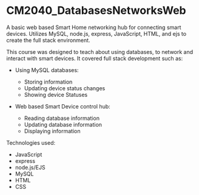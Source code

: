 # CM2040_DatabasesNetworksWeb
A basic web based Smart Home networking hub for connecting smart devices. Utilizes MySQL, node.js, express, JavaScript, HTML, and ejs to create the full stack environment.

This course was designed to teach about using databases, to network and interact with smart devices. It covered full stack development such as:

* Using MySQL databases:
  * Storing information 
  * Updating device status changes
  * Showing device Statuses

* Web based Smart Device control hub:
  * Reading database information
  * Updating database information
  * Displaying information

Technologies used:
* JavaScript
* express
* node.js/EJS
* MySQL
* HTML
* CSS

